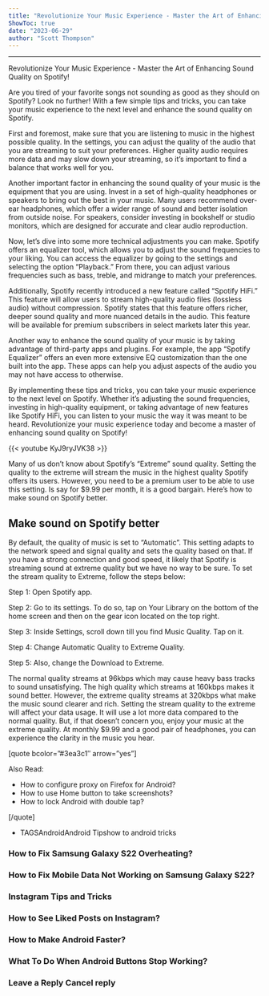 ```yaml
---
title: "Revolutionize Your Music Experience - Master the Art of Enhancing Sound Quality on Spotify!"
ShowToc: true 
date: "2023-06-29"
author: "Scott Thompson"
---
```

*****
Revolutionize Your Music Experience - Master the Art of Enhancing Sound Quality on Spotify!

Are you tired of your favorite songs not sounding as good as they should on Spotify? Look no further! With a few simple tips and tricks, you can take your music experience to the next level and enhance the sound quality on Spotify.

First and foremost, make sure that you are listening to music in the highest possible quality. In the settings, you can adjust the quality of the audio that you are streaming to suit your preferences. Higher quality audio requires more data and may slow down your streaming, so it’s important to find a balance that works well for you.

Another important factor in enhancing the sound quality of your music is the equipment that you are using. Invest in a set of high-quality headphones or speakers to bring out the best in your music. Many users recommend over-ear headphones, which offer a wider range of sound and better isolation from outside noise. For speakers, consider investing in bookshelf or studio monitors, which are designed for accurate and clear audio reproduction.

Now, let’s dive into some more technical adjustments you can make. Spotify offers an equalizer tool, which allows you to adjust the sound frequencies to your liking. You can access the equalizer by going to the settings and selecting the option “Playback.” From there, you can adjust various frequencies such as bass, treble, and midrange to match your preferences.

Additionally, Spotify recently introduced a new feature called “Spotify HiFi.” This feature will allow users to stream high-quality audio files (lossless audio) without compression. Spotify states that this feature offers richer, deeper sound quality and more nuanced details in the audio. This feature will be available for premium subscribers in select markets later this year.

Another way to enhance the sound quality of your music is by taking advantage of third-party apps and plugins. For example, the app “Spotify Equalizer” offers an even more extensive EQ customization than the one built into the app. These apps can help you adjust aspects of the audio you may not have access to otherwise.

By implementing these tips and tricks, you can take your music experience to the next level on Spotify. Whether it’s adjusting the sound frequencies, investing in high-quality equipment, or taking advantage of new features like Spotify HiFi, you can listen to your music the way it was meant to be heard. Revolutionize your music experience today and become a master of enhancing sound quality on Spotify!

{{< youtube KyJ9ryJVK38 >}} 



Many of us don’t know about Spotify’s “Extreme” sound quality. Setting the quality to the extreme will stream the music in the highest quality Spotify offers its users. However, you need to be a premium user to be able to use this setting. Is say for $9.99 per month, it is a good bargain. Here’s how to make sound on Spotify better.
 
## Make sound on Spotify better
 
By default, the quality of music is set to “Automatic”. This setting adapts to the network speed and signal quality and sets the quality based on that. If you have a strong connection and good speed, it likely that Spotify is streaming sound at extreme quality but we have no way to be sure. To set the stream quality to Extreme, follow the steps below:
 
Step 1: Open Spotify app.
 
Step 2: Go to its settings. To do so, tap on Your Library on the bottom of the home screen and then on the gear icon located on the top right.
 
Step 3: Inside Settings, scroll down till you find Music Quality. Tap on it.
 
Step 4: Change Automatic Quality to Extreme Quality.
 
Step 5: Also, change the Download to Extreme.
 
The normal quality streams at 96kbps which may cause heavy bass tracks to sound unsatisfying. The high quality which streams at 160kbps makes it sound better. However, the extreme quality streams at 320kbps what make the music sound clearer and rich. Setting the stream quality to the extreme will affect your data usage. It will use a lot more data compared to the normal quality. But, if that doesn’t concern you, enjoy your music at the extreme quality. At monthly $9.99 and a good pair of headphones, you can experience the clarity in the music you hear.
 
[quote bcolor=”#3ea3c1″ arrow=”yes”]
 
Also Read:
 
- How to configure proxy on Firefox for Android?
 - How to use Home button to take screenshots?
 - How to lock Android with double tap?

 
[/quote]
 
- TAGSAndroidAndroid Tipshow to android tricks

 
### How to Fix Samsung Galaxy S22 Overheating?
 
### How to Fix Mobile Data Not Working on Samsung Galaxy S22?
 
### Instagram Tips and Tricks
 
### How to See Liked Posts on Instagram?
 
### How to Make Android Faster?
 
### What To Do When Android Buttons Stop Working?
 
### Leave a Reply Cancel reply





